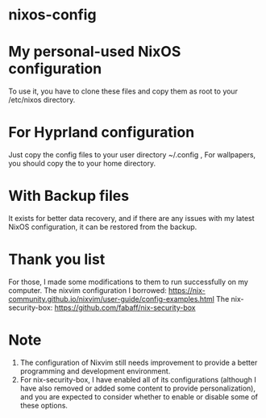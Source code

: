 # nixos-config
# My personal-used NixOS configuration

  To use it, you have to clone these files and copy them as root to your /etc/nixos directory.
  
# For Hyprland configuration
  
  Just copy the config files to your user directory ~/.config , For wallpapers, you should copy the to your home directory.

# With Backup files

  It exists for better data recovery, and if there are any issues with my latest NixOS configuration, it can be restored from the backup.

# Thank you list

  For those, I made some modifications to them to run successfully on my computer.
  The nixvim configuration I borrowed: https://nix-community.github.io/nixvim/user-guide/config-examples.html
  The nix-security-box: https://github.com/fabaff/nix-security-box

# Note

  1. The configuration of Nixvim still needs improvement to provide a better programming and development environment.
  2. For nix-security-box, I have enabled all of its configurations (although I have also removed or added some content to provide personalization), and you are expected to consider whether to enable or disable some of these options.
